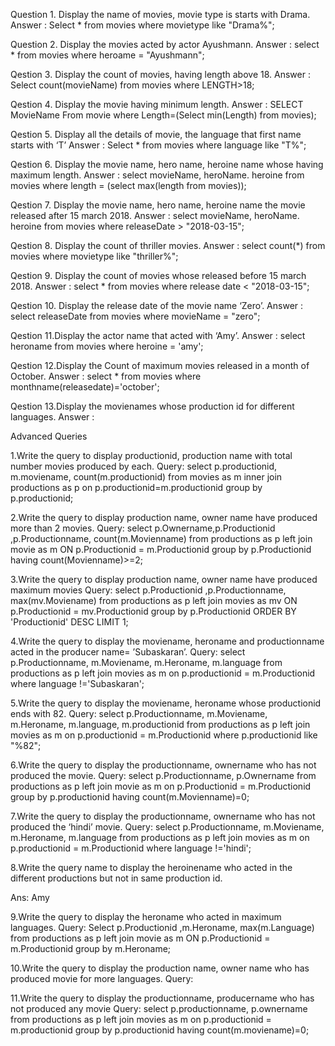 Question 1. Display the name of movies, movie type is starts with Drama.
Answer : Select * from movies where movietype like "Drama%";

Question 2. Display the movies acted by actor Ayushmann.
Answer : select * from movies where heroame = "Ayushmann";

Qestion  3. Display the count of movies, having length above 18.
Answer :  Select count(movieName) from movies where LENGTH>18;

Qestion  4. Display the movie having minimum length.
Answer :  SELECT MovieName From movie where Length=(Select min(Length) from movies);

Qestion  5. Display all the details of movie, the language that first name starts with ‘T’
Answer : Select * from movies where language like "T%";

Qestion  6. Display the movie name, hero name, heroine name whose having maximum length.
Answer : select movieName, heroName. heroine from movies where length = (select max(length from movies));

Qestion  7. Display the movie name, hero name, heroine name the movie released after 15 march 2018.
Answer :  select movieName, heroName. heroine from movies where releaseDate > "2018-03-15"; 

Qestion  8. Display the count of thriller movies.
Answer :  select count(*) from movies where movietype like "thriller%";

Qestion  9. Display the count of movies whose released before 15 march 2018.
Answer : select * from movies where release date < "2018-03-15"; 

Qestion  10. Display the release date of the movie name ‘Zero’.
Answer : select releaseDate from movies where movieName = "zero";

Qestion  11.Display the actor name that acted with ‘Amy’.
Answer : select heroname from movies where heroine = 'amy';

Qestion  12.Display the Count of maximum movies released in a month of October.
Answer :  select * from movies where monthname(releasedate)='october';

Qestion  13.Display the movienames whose production id for different languages.
Answer :

Advanced Queries


1.Write the query to display productionid, production name with total number movies produced by each.
Query: select p.productionid, m.moviename, count(m.productionid) from movies as m inner join productions as p on p.productionid=m.productionid group by p.productionid;

2.Write the query to display production name, owner name have produced more than 2 movies.
Query: select p.Ownername,p.Productionid ,p.Productionname, count(m.Movienname) from productions as p left join movie as m ON p.Productionid = m.Productionid group by p.Productionid having count(Movienname)>=2;

3.Write the query to display production name, owner name have produced maximum movies
Query: select p.Productionid ,p.Productionname, max(mv.Moviename) from productions as p left join movies as mv ON p.Productionid = mv.Productionid group by p.Productionid ORDER BY 'Productionid' DESC LIMIT 1;

4.Write the query to display the moviename, heroname and productionname acted in the producer name= ’Subaskaran’.
Query:  select p.Productionname, m.Moviename, m.Heroname, m.language from productions as p left join movies as m on p.productionid = m.Productionid where language !='Subaskaran';

5.Write the query to display the moviename, heroname whose productionid ends with 82.
Query:  select p.Productionname, m.Moviename, m.Heroname, m.language, m.productionid from productions as p left join movies as m on p.productionid = m.Productionid where p.productionid like "%82";

6.Write the query to display the productionname, ownername who has not produced the movie.
Query: select p.Productionname, p.Ownername from productions as p left join movie as m on p.Productionid = m.Productionid group by p.productionid having count(m.Movienname)=0;

7.Write the query to display the productionname, ownername who has not produced the ‘hindi’ movie.
Query: select p.Productionname, m.Moviename, m.Heroname, m.language from productions as p left join movies as m on p.productionid = m.Productionid where language !='hindi';

8.Write the query name to display the heroinename who acted in the different productions but not in same production id.

Ans: Amy

9.Write the query to display the heroname who acted in maximum languages.
Query: Select p.Productionid ,m.Heroname, max(m.Language) from productions as p left join movie as m ON p.Productionid = m.Productionid group by m.Heroname;

10.Write the query to display the production name, owner name who has produced movie for more languages.
Query: 

11.Write the query to display the productionname, producername who has not produced any movie
Query: select p.productionname, p.ownername from productions as p left join movies as m on p.productionid = m.productionid group by p.productionid having count(m.moviename)=0;
